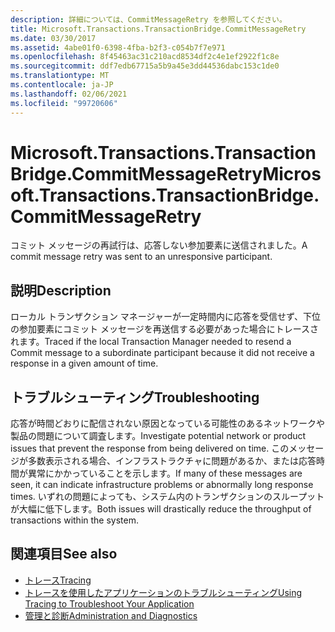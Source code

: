 ```yaml
---
description: 詳細については、CommitMessageRetry を参照してください。
title: Microsoft.Transactions.TransactionBridge.CommitMessageRetry
ms.date: 03/30/2017
ms.assetid: 4abe01f0-6398-4fba-b2f3-c054b7f7e971
ms.openlocfilehash: 8f45463ac31c210acd8534df2c4e1ef2922f1c8e
ms.sourcegitcommit: ddf7edb67715a5b9a45e3dd44536dabc153c1de0
ms.translationtype: MT
ms.contentlocale: ja-JP
ms.lasthandoff: 02/06/2021
ms.locfileid: "99720606"
---
```

# <a name="microsofttransactionstransactionbridgecommitmessageretry"></a><span data-ttu-id="49622-103">Microsoft.Transactions.TransactionBridge.CommitMessageRetry</span><span class="sxs-lookup"><span data-stu-id="49622-103">Microsoft.Transactions.TransactionBridge.CommitMessageRetry</span></span>

<span data-ttu-id="49622-104">コミット メッセージの再試行は、応答しない参加要素に送信されました。</span><span class="sxs-lookup"><span data-stu-id="49622-104">A commit message retry was sent to an unresponsive participant.</span></span>  
  
## <a name="description"></a><span data-ttu-id="49622-105">説明</span><span class="sxs-lookup"><span data-stu-id="49622-105">Description</span></span>  

 <span data-ttu-id="49622-106">ローカル トランザクション マネージャーが一定時間内に応答を受信せず、下位の参加要素にコミット メッセージを再送信する必要があった場合にトレースされます。</span><span class="sxs-lookup"><span data-stu-id="49622-106">Traced if the local Transaction Manager needed to resend a Commit message to a subordinate participant because it did not receive a response in a given amount of time.</span></span>  
  
## <a name="troubleshooting"></a><span data-ttu-id="49622-107">トラブルシューティング</span><span class="sxs-lookup"><span data-stu-id="49622-107">Troubleshooting</span></span>  

 <span data-ttu-id="49622-108">応答が時間どおりに配信されない原因となっている可能性のあるネットワークや製品の問題について調査します。</span><span class="sxs-lookup"><span data-stu-id="49622-108">Investigate potential network or product issues that prevent the response from being delivered on time.</span></span>  <span data-ttu-id="49622-109">このメッセージが多数表示される場合、インフラストラクチャに問題があるか、または応答時間が異常にかかっていることを示します。</span><span class="sxs-lookup"><span data-stu-id="49622-109">If many of these messages are seen, it can indicate infrastructure problems or abnormally long response times.</span></span> <span data-ttu-id="49622-110">いずれの問題によっても、システム内のトランザクションのスループットが大幅に低下します。</span><span class="sxs-lookup"><span data-stu-id="49622-110">Both issues will drastically reduce the throughput of transactions within the system.</span></span>  
  
## <a name="see-also"></a><span data-ttu-id="49622-111">関連項目</span><span class="sxs-lookup"><span data-stu-id="49622-111">See also</span></span>

- [<span data-ttu-id="49622-112">トレース</span><span class="sxs-lookup"><span data-stu-id="49622-112">Tracing</span></span>](index.md)
- [<span data-ttu-id="49622-113">トレースを使用したアプリケーションのトラブルシューティング</span><span class="sxs-lookup"><span data-stu-id="49622-113">Using Tracing to Troubleshoot Your Application</span></span>](using-tracing-to-troubleshoot-your-application.md)
- [<span data-ttu-id="49622-114">管理と診断</span><span class="sxs-lookup"><span data-stu-id="49622-114">Administration and Diagnostics</span></span>](../index.md)

